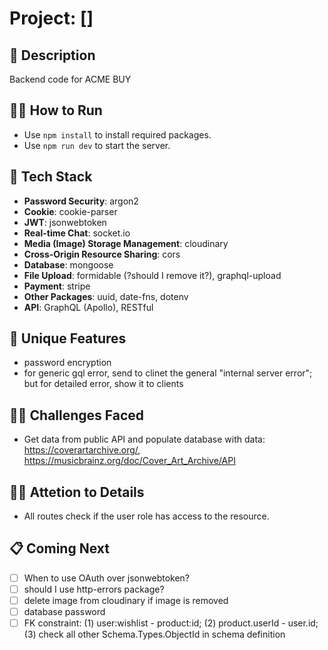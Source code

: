 # Project: []

## 🙊 Description

Backend code for ACME BUY

## 🏃‍➡️ How to Run

- Use `npm install` to install required packages.
- Use `npm run dev` to start the server.

## 🥞 Tech Stack

- **Password Security**: argon2
- **Cookie**: cookie-parser
- **JWT**: jsonwebtoken
- **Real-time Chat**: socket.io
- **Media (Image) Storage Management**: cloudinary
- **Cross-Origin Resource Sharing**: cors
- **Database**: mongoose
- **File Upload**: formidable (?should I remove it?), graphql-upload
- **Payment**: stripe
- **Other Packages**: uuid, date-fns, dotenv
- **API**: GraphQL (Apollo), RESTful

## 🦄 Unique Features

- password encryption
- for generic gql error, send to clinet the general "internal server error"; but for detailed error, show it to clients

## 🏋️‍♀️ Challenges Faced

- Get data from public API and populate database with data: https://coverartarchive.org/, https://musicbrainz.org/doc/Cover_Art_Archive/API

## 🏋️‍♀️ Attetion to Details

- All routes check if the user role has access to the resource.

## 📋 Coming Next

- [ ] When to use OAuth over jsonwebtoken?
- [ ] should I use http-errors package?
- [ ] delete image from cloudinary if image is removed
- [ ] database password
- [ ] FK constraint: (1) user:wishlist - product:id; (2) product.userId - user.id; (3) check all other Schema.Types.ObjectId in schema definition
